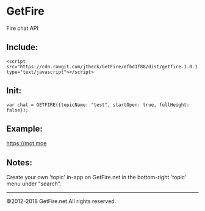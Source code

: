 # GetFire

Fire chat API


Include:
---

```
<script src="https://cdn.rawgit.com/jtheck/GetFire/efbd1f88/dist/getfire.1.0.1.min.js" type="text/javascript"></script>
```

Init:
---
```
var chat = GETFIRE({topicName: "test", startOpen: true, fullHeight: false});
```

Example:
---
https://mot.moe


Notes:
---
Create your own 'topic' in-app on GetFire.net in the bottom-right 'topic' menu under "search".



---
©2012-2018 GetFire.net All rights reserved.
